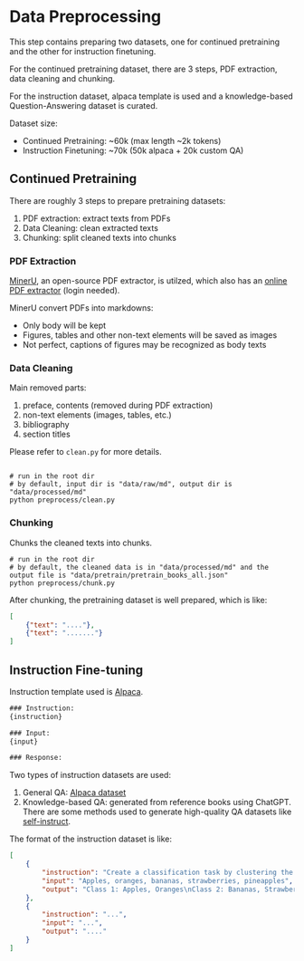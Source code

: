 # Data Preprocessing

This step contains preparing two datasets, one for continued pretraining and the other for instruction finetuning.

For the continued pretraining dataset, there are 3 steps, PDF extraction, data cleaning and chunking.

For the instruction dataset, alpaca template is used and a knowledge-based Question-Answering dataset is curated.

Dataset size:
- Continued Pretraining: ~60k (max length ~2k tokens)
- Instruction Finetuning: ~70k (50k alpaca + 20k custom QA)


## Continued Pretraining

There are roughly 3 steps to prepare pretraining datasets:

1. PDF extraction: extract texts from PDFs
2. Data Cleaning: clean extracted texts
3. Chunking: split cleaned texts into chunks


### PDF Extraction
[MinerU](https://github.com/opendatalab/MinerU), an open-source PDF extractor, is utilzed, which also has an [online PDF extractor](https://mineru.org.cn/OpenSourceTools/Extractor) (login needed).

MinerU convert PDFs into markdowns:
- Only body will be kept
- Figures, tables and other non-text elements will be saved as images
- Not perfect, captions of figures may be recognized as body texts


### Data Cleaning

Main removed parts:
1. preface, contents (removed during PDF extraction)
2. non-text elements (images, tables, etc.)
3. bibliography
4. section titles

Please refer to `clean.py` for more details. 

```shell

# run in the root dir
# by default, input dir is "data/raw/md", output dir is "data/processed/md"
python preprocess/clean.py

```

### Chunking

Chunks the cleaned texts into chunks. 

```shell
# run in the root dir
# by default, the cleaned data is in "data/processed/md" and the output file is "data/pretrain/pretrain_books_all.json"
python preprocess/chunk.py

```

After chunking, the pretraining dataset is well prepared, which is like:

```json
[
    {"text": "...."},
    {"text": "......."}
]

```

## Instruction Fine-tuning

Instruction template used is [Alpaca](https://github.com/tatsu-lab/stanford_alpaca).

```txt
### Instruction:
{instruction}

### Input:
{input}

### Response:
```

Two types of instruction datasets are used:

1. General QA: [Alpaca dataset](https://huggingface.co/datasets/tatsu-lab/alpaca) 
2. Knowledge-based QA: generated from reference books using ChatGPT. There are some methods used to generate high-quality QA datasets like [self-instruct](https://github.com/yizhongw/self-instruct).

The format of the instruction dataset is like:

```json
[
    {
        "instruction": "Create a classification task by clustering the given list of items.",
        "input": "Apples, oranges, bananas, strawberries, pineapples",
        "output": "Class 1: Apples, Oranges\nClass 2: Bananas, Strawberries\nClass 3: Pineapples",
    },
    {
        "instruction": "...",
        "input": "...",
        "output": "...."
    }
]

```
